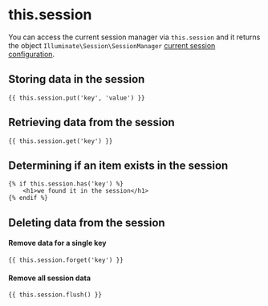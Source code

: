 # this.session

You can access the current session manager via `this.session` and it returns the object `Illuminate\Session\SessionManager` [current session configuration](../services/session.md#configuration).

## Storing data in the session

```twig
{{ this.session.put('key', 'value') }}
```

## Retrieving data from the session

```twig
{{ this.session.get('key') }}
```

## Determining if an item exists in the session

```twig
{% if this.session.has('key') %}
    <h1>we found it in the session</h1>
{% endif %}
```

## Deleting data from the session

#### Remove data for a single key

```twig
{{ this.session.forget('key') }}
```

#### Remove all session data

```twig
{{ this.session.flush() }}
```
